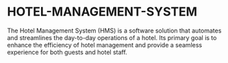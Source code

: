 # HOTEL-MANAGEMENT-SYSTEM
The Hotel Management System (HMS) is a software solution that automates and streamlines the day-to-day operations of a hotel. Its primary goal is to enhance the efficiency of hotel management and provide a seamless experience for both guests and hotel staff.
